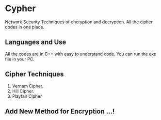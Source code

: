 # Cypher
Network Security Techniques of encryption and decryption. All the cipher codes in one place.

## Languages and Use

All the codes are in C++ with easy to understand code. 
You can run the exe file in your PC.

## Cipher Techniques

1. Vernam Cipher.
2. Hill Cipher.
3. Playfair Cipher

## Add New Method for Encryption ...!
